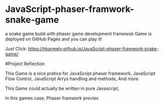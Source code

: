 # JavaScript-phaser-framwork-snake-game
a snake game build with phaser game development framewok
Game is deployed on GitHub Pages and you can play it!

Just Click:
https://hkarmely.github.io/JavaScript-phaser-framwork-snake-game/

#Project Reflection

This Game is a nice pratice for JavaScript phaser framework, 
JavaScript Flow Control, 
JavaScript Arrys handling and methods, 
And more

This Game could actually be written in pure Javascript, 

In this games case, 
Phaser framwork provies 

